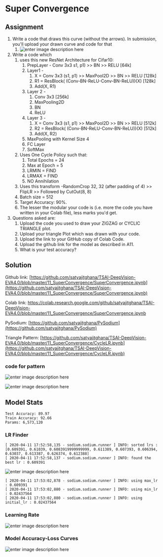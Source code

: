 ﻿# Super Convergence

## Assignment

1.  Write a code that draws this curve (without the arrows). In submission, you'll upload your drawn curve and code for that
    1.  ![enter image description here](https://github.com/satyajitghana/TSAI-DeepVision-EVA4.0/blob/master/11_SuperConvergence/assets/11s11.png?raw=true)
2.  Write a code which
    1.  uses this new ResNet Architecture for Cifar10:
        1.  PrepLayer - Conv 3x3 s1, p1) >> BN >> RELU [64k]
        2.  Layer1 -
            1.  X = Conv 3x3 (s1, p1) >> MaxPool2D >> BN >> RELU [128k]
            2.  R1 = ResBlock( (Conv-BN-ReLU-Conv-BN-ReLU))(X) [128k]
            3.  Add(X, R1)
        3.  Layer 2 -
            1.  Conv 3x3 [256k]
            2.  MaxPooling2D
            3.  BN
            4.  ReLU
        4.  Layer 3 -
            1.  X = Conv 3x3 (s1, p1) >> MaxPool2D >> BN >> RELU [512k]
            2.  R2 = ResBlock( (Conv-BN-ReLU-Conv-BN-ReLU))(X) [512k]
            3.  Add(X, R2)
        5.  MaxPooling with Kernel Size 4
        6.  FC Layer
        7.  SoftMax
    2.  Uses One Cycle Policy such that:
        1.  Total Epochs = 24
        2.  Max at Epoch = 5
        3.  LRMIN = FIND
        4.  LRMAX = FIND
        5.  NO Annihilation
    3.  Uses this transform -RandomCrop 32, 32 (after padding of 4) >> FlipLR >> Followed by CutOut(8, 8)
    4.  Batch size = 512
    5.  Target Accuracy: 90%.
    6.  The lesser the modular your code is (i.e. more the code you have written in your Colab file), less marks you'd get.
3.  Questions asked are:
    1.  Upload the code you used to draw your ZIGZAG or CYCLIC TRIANGLE plot.
    2.  Upload your triangle Plot which was drawn with your code.
    3.  Upload the link to your GitHub copy of Colab Code.
    4.  Upload the github link for the model as described in A11.
    5.  What is your test accuracy?

## Solution

Github link: [https://github.com/satyajitghana/TSAI-DeepVision-EVA4.0/blob/master/11_SuperConvergence/SuperConvergence.ipynb](https://github.com/satyajitghana/TSAI-DeepVision-EVA4.0/blob/master/11_SuperConvergence/SuperConvergence.ipynb)

Colab link: https://colab.research.google.com/github/satyajitghana/TSAI-DeepVision-EVA4.0/blob/master/11_SuperConvergence/SuperConvergence.ipynb

PySodium: [https://github.com/satyajitghana/PySodium](https://github.com/satyajitghana/PySodium)

Triangle Pattern: [https://github.com/satyajitghana/TSAI-DeepVision-EVA4.0/blob/master/11_SuperConvergence/CycleLR.ipynb](https://github.com/satyajitghana/TSAI-DeepVision-EVA4.0/blob/master/11_SuperConvergence/CycleLR.ipynb)

### code for pattern
![enter image description here](https://github.com/satyajitghana/TSAI-DeepVision-EVA4.0/blob/master/11_SuperConvergence/assets/pattern_code.PNG?raw=true)

![enter image description here](https://github.com/satyajitghana/TSAI-DeepVision-EVA4.0/blob/master/11_SuperConvergence/assets/one_cycle_fig.png?raw=true)

## Model Stats

```
Test Accuracy: 89.97
Train Accuracy: 92.66
Params: 6,573,120
```

### LR Finder

```
[ 2020-04-11 17:52:58,135 - sodium.sodium.runner ] INFO: sorted lrs : [0.609391, 0.61039, 0.6083919999999999, 0.611389, 0.607393, 0.606394, 0.63037, 0.613387, 0.626374, 0.612388]
[ 2020-04-11 17:52:58,137 - sodium.sodium.runner ] INFO: found the best lr : 0.609391
```

![enter image description here](https://github.com/satyajitghana/TSAI-DeepVision-EVA4.0/blob/master/11_SuperConvergence/assets/lr_finder.png?raw=true)


```
[ 2020-04-11 17:53:02,878 - sodium.sodium.runner ] INFO: using max_lr : 0.609391
[ 2020-04-11 17:53:02,880 - sodium.sodium.runner ] INFO: using min_lr : 0.02437564
[ 2020-04-11 17:53:02,880 - sodium.sodium.runner ] INFO: using initial_lr : 0.02437564
```
### Learning Rate

![enter image description here](https://github.com/satyajitghana/TSAI-DeepVision-EVA4.0/blob/master/11_SuperConvergence/assets/lr_metric.png?raw=true)

### Model Accuracy-Loss Curves

![enter image description here](https://github.com/satyajitghana/TSAI-DeepVision-EVA4.0/blob/master/11_SuperConvergence/assets/model_stats.png?raw=true)
